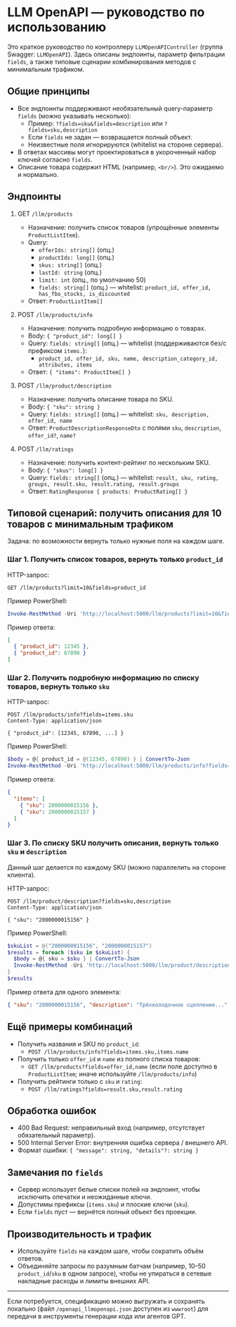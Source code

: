 # LLM OpenAPI — руководство по использованию

Это краткое руководство по контроллеру `LLMOpenAPIController` (группа Swagger: `LLMOpenAPI`). Здесь описаны эндпоинты, параметр фильтрации `fields`, а также типовые сценарии комбинирования методов с минимальным трафиком.

## Общие принципы

- Все эндпоинты поддерживают необязательный query-параметр `fields` (можно указывать несколько):
  - Пример: `?fields=sku&fields=description` или `?fields=sku,description`
  - Если `fields` не задан — возвращается полный объект.
  - Неизвестные поля игнорируются (whitelist на стороне сервера).
- В ответах массивы могут проектироваться в укороченный набор ключей согласно `fields`.
- Описание товара содержит HTML (например, `<br/>`). Это ожидаемо и нормально.

## Эндпоинты

1) GET `/llm/products`
   - Назначение: получить список товаров (упрощённые элементы `ProductListItem`).
   - Query:
     - `offerIds: string[]` (опц.)
     - `productIds: long[]` (опц.)
     - `skus: string[]` (опц.)
     - `lastId: string` (опц.)
     - `limit: int` (опц., по умолчанию 50)
     - `fields: string[]` (опц.) — whitelist: `product_id, offer_id, has_fbo_stocks, is_discounted`
   - Ответ: `ProductListItem[]`

2) POST `/llm/products/info`
   - Назначение: получить подробную информацию о товарах.
   - Body: `{ "product_id": long[] }`
   - Query: `fields: string[]` (опц.) — whitelist (поддерживаются без/с префиксом `items.`):
     - `product_id, offer_id, sku, name, description_category_id, attributes, items`
   - Ответ: `{ "items": ProductItem[] }`

3) POST `/llm/product/description`
   - Назначение: получить описание товара по SKU.
   - Body: `{ "sku": string }`
   - Query: `fields: string[]` (опц.) — whitelist: `sku, description, offer_id, name`
   - Ответ: `ProductDescriptionResponseDto` с полями `sku`, `description`, `offer_id?`, `name?`

4) POST `/llm/ratings`
   - Назначение: получить контент-рейтинг по нескольким SKU.
   - Body: `{ "skus": long[] }`
   - Query: `fields: string[]` (опц.) — whitelist: `result, sku, rating, groups, result.sku, result.rating, result.groups`
   - Ответ: `RatingResponse { products: ProductRating[] }`

## Типовой сценарий: получить описания для 10 товаров с минимальным трафиком

Задача: по возможности вернуть только нужные поля на каждом шаге.

### Шаг 1. Получить список товаров, вернуть только `product_id`

HTTP-запрос:
```
GET /llm/products?limit=10&fields=product_id
```
Пример PowerShell:
```powershell
Invoke-RestMethod -Uri 'http://localhost:5000/llm/products?limit=10&fields=product_id' -Method Get
```
Пример ответа:
```json
[
  { "product_id": 12345 },
  { "product_id": 67890 }
]
```

### Шаг 2. Получить подробную информацию по списку товаров, вернуть только `sku`

HTTP-запрос:
```
POST /llm/products/info?fields=items.sku
Content-Type: application/json

{ "product_id": [12345, 67890, ...] }
```
Пример PowerShell:
```powershell
$body = @{ product_id = @(12345, 67890) } | ConvertTo-Json
Invoke-RestMethod -Uri 'http://localhost:5000/llm/products/info?fields=items.sku' -Method Post -Body $body -ContentType 'application/json'
```
Пример ответа:
```json
{
  "items": [
    { "sku": 2000000015156 },
    { "sku": 2000000015157 }
  ]
}
```

### Шаг 3. По списку SKU получить описания, вернуть только `sku` и `description`

Данный шаг делается по каждому SKU (можно параллелить на стороне клиента).

HTTP-запрос:
```
POST /llm/product/description?fields=sku,description
Content-Type: application/json

{ "sku": "2000000015156" }
```
Пример PowerShell:
```powershell
$skuList = @("2000000015156", "2000000015157")
$results = foreach ($sku in $skuList) {
  $body = @{ sku = $sku } | ConvertTo-Json
  Invoke-RestMethod -Uri 'http://localhost:5000/llm/product/description?fields=sku,description' -Method Post -Body $body -ContentType 'application/json'
}
$results
```
Пример ответа для одного элемента:
```json
{ "sku": "2000000015156", "description": "Трёхколодочное сцепление..." }
```

## Ещё примеры комбинаций

- Получить названия и SKU по `product_id`:
  - `POST /llm/products/info?fields=items.sku,items.name`
- Получить только `offer_id` и `name` из полного списка товаров:
  - `GET /llm/products?fields=offer_id,name` (если поле доступно в `ProductListItem`; иначе используйте `/llm/products/info`)
- Получить рейтинги только с `sku` и `rating`:
  - `POST /llm/ratings?fields=result.sku,result.rating`

## Обработка ошибок

- 400 Bad Request: неправильный вход (например, отсутствует обязательный параметр).
- 500 Internal Server Error: внутренняя ошибка сервера / внешнего API.
- Формат ошибки: `{ "message": string, "details"?: string }`

## Замечания по `fields`

- Сервер использует белые списки полей на эндпоинт, чтобы исключить опечатки и неожиданные ключи.
- Допустимы префиксы (`items.sku`) и плоские ключи (`sku`).
- Если `fields` пуст — вернётся полный объект без проекции.

## Производительность и трафик

- Используйте `fields` на каждом шаге, чтобы сократить объём ответов.
- Объединяйте запросы по разумным батчам (например, 10–50 `product_id`/`sku` в одном запросе), чтобы не упираться в сетевые накладные расходы и лимиты внешних API.

---
Если потребуется, спецификацию можно выгружать и сохранять локально (файл `/openapi_llmopenapi.json` доступен из `wwwroot`) для передачи в инструменты генерации кода или агентов GPT.

